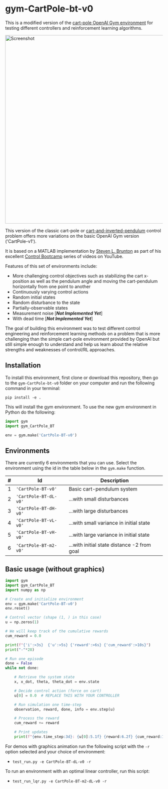 # gym-CartPole-bt-v0
This is a modified version of the [cart-pole OpenAI Gym environment](https://gym.openai.com/envs/CartPole-v1/) for testing
different controllers and reinforcement learning algorithms.

<IMG SRC="images/screenshot.png" WIDTH=600 ALT="Screenshot">

This version of the classic cart-pole or [cart-and-inverted-pendulum](https://en.wikipedia.org/wiki/Inverted_pendulum#Inverted_pendulum_on_a_cart)
control problem offers more variations on the basic OpenAI
Gym version ('CartPole-v1').

It is based on a MATLAB implementation by [Steven L. Brunton](https://www.me.washington.edu/facultyfinder/steve-brunton)
as part of his excellent [Control Bootcamp](https://youtu.be/qjhAAQexzLg) series of videos on
YouTube.

Features of this set of environments include:
- More challenging control objectives such as stabilizing the 
  cart x-position as well as the pendulum angle and moving the
  cart-pendulum horizontally from one point to another
- Continuously varying control actions
- Random initial states
- Random disturbance to the state
- Partially-observable states
- Measurement noise [***Not Implemented Yet***]
- With dead time [***Not Implemented Yet***]

The goal of building this environment was to test different control 
engineering and reinforcement learning methods on a problem that 
is more challenging than the simple cart-pole environment provided 
by OpenAI but still simple enough to understand and help us learn
about the relative strengths and weaknesses of control/RL 
approaches.


## Installation

To install this environment, first clone or download this repository, then
go to the `gym-CartPole-bt-v0` folder on your computer and run the 
following command in your terminal:

```
pip install -e .
```

This will install the gym environment.  To use the new gym environment in
Python do the following:

```Python
import gym
import gym_CartPole_BT

env = gym.make('CartPole-BT-v0')
```

## Environments

There are currently 6 environments that you can use.  Select the environment
using the id in the table below in the `gym.make` function.

| #  | Id                    | Description                                  |
| -- | --------------------- | -------------------------------------------- |
|  1 | `'CartPole-BT-v0'`    | Basic cart-pendulum system                   |
|  2 | `'CartPole-BT-dL-v0'` | ...with small disturbances                   |
|  3 | `'CartPole-BT-dH-v0'` | ...with large disturbances                   |
|  4 | `'CartPole-BT-vL-v0'` | ...with small variance in initial state      |
|  5 | `'CartPole-BT-vH-v0'` | ...with large variance in initial state      |
|  6 | `'CartPole-BT-m2-v0'` | ...with initial state distance -2 from goal  |


## Basic usage (without graphics)

```Python
import gym
import gym_CartPole_BT
import numpy as np

# Create and initialize environment
env = gym.make('CartPole-BT-v0')
env.reset()

# Control vector (shape (1, ) in this case)
u = np.zeros(1)

# We will keep track of the cumulative rewards
cum_reward = 0.0

print(f"{'i':>3s}  {'u':>5s} {'reward':>6s} {'cum_reward':>10s}")
print("-"*28)

# Run one episode
done = False
while not done:

    # Retrieve the system state
    x, x_dot, theta, theta_dot = env.state

    # Decide control action (force on cart)
    u[0] = 0.0  # REPLACE THIS WITH YOUR CONTROLLER

    # Run simulation one time-step
    observation, reward, done, info = env.step(u)

    # Process the reward
    cum_reward += reward

    # Print updates
    print(f"{env.time_step:3d}: {u[0]:5.1f} {reward:6.2f} {cum_reward:10.1f}")
```

For demos with graphics animation run the following script with the `-r` option selected and your choice of environment:

- `test_run.py -e CartPole-BT-dL-v0 -r`

To run an environment with an optimal linear controller, run this script:

- `test_run_lqr.py -e CartPole-BT-m2-dL-v0 -r`

